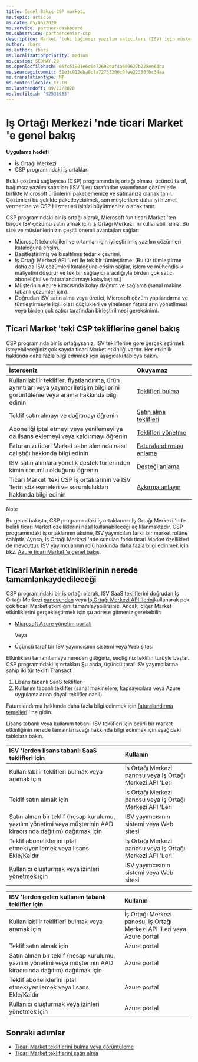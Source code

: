 ```yaml
---
title: Genel Bakış-CSP marketi
ms.topic: article
ms.date: 05/05/2020
ms.service: partner-dashboard
ms.subservice: partnercenter-csp
description: Market 'teki bağımsız yazılım satıcıları (ISV) için müşteri aboneliklerini, hizmet olarak yazılım (SaaS) tekliflerini satma hakkında bilgi edinin.
author: rbars
ms.author: rbars
ms.localizationpriority: medium
ms.custom: SEOMAY.20
ms.openlocfilehash: 66fc51901e6c6e72698eaf4a669627b228ee63ba
ms.sourcegitcommit: 51e3c912eba8cfa72733206c0fee22386fbc34aa
ms.translationtype: MT
ms.contentlocale: tr-TR
ms.lasthandoff: 09/22/2020
ms.locfileid: "92531655"
---
```

# <a name="overview-of-the-commercial-marketplace-in-partner-center"></a>Iş Ortağı Merkezi 'nde ticari Market 'e genel bakış

**Uygulama hedefi**

- İş Ortağı Merkezi
- CSP programındaki iş ortakları

Bulut çözümü sağlayıcısı (CSP) programında iş ortağı olması, üçüncü taraf, bağımsız yazılım satıcıları (ISV 'Ler) tarafından yayımlanan çözümlerle birlikte Microsoft ürünlerini paketlemenize ve satmanıza olanak tanır. Çözümleri bu şekilde paketleyebilmek, son müşterilere daha iyi hizmet vermenize ve CSP Hizmetleri işinizi büyütmenize olanak tanır.

CSP programındaki bir iş ortağı olarak, Microsoft 'un ticari Market 'ten birçok ISV çözümü satın almak için Iş Ortağı Merkezi 'ni kullanabilirsiniz. Bu size ve müşterilerinizin çeşitli önemli avantajları sağlar:

- Microsoft teknolojileri ve ortamları için iyileştirilmiş yazılım çözümleri kataloğuna erişim.
- Basitleştirilmiş ve kısaltılmış tedarik çevrimi.
- Iş Ortağı Merkezi API 'Leri ile tek bir tümleştirme. (Bu tür tümleştirme daha da ISV çözümleri kataloğuna erişim sağlar, işlem ve mühendislik maliyetini düşürür ve tek bir sağlayıcı aracılığıyla birden çok satıcı aboneliğini ve faturalandırmayı kolaylaştırır.)
- Müşterinin Azure kiracısında kolay dağıtım ve sağlama (sanal makine tabanlı çözümler için).
- Doğrudan ISV satın alma veya üretici, Microsoft çözüm yapılandırma ve tümleştirmeyle ilgili olası güçlükleri ve yinelenen faturaların yönetilmesi veya birden çok satıcı tarafından birleştirilmesi gereksinimi.

## <a name="overview-of-csp-offers-in-the-commercial-marketplace"></a>Ticari Market 'teki CSP tekliflerine genel bakış

CSP programında bir iş ortağıysanız, ISV tekliflerine göre gerçekleştirmek isteyebileceğiniz çok sayıda ticari Market etkinliği vardır. Her etkinlik hakkında daha fazla bilgi edinmek için aşağıdaki tabloya bakın.

|**İsterseniz**  |**Okuyamaz**   |
|:------------------------------------|:------------------|
|Kullanılabilir teklifler, fiyatlandırma, ürün ayrıntıları veya yayımcı iletişim bilgilerini görüntüleme veya arama hakkında bilgi edinin | [Teklifleri bulma](csp-commercial-marketplace-discover.md) | 
|Teklif satın almayı ve dağıtmayı öğrenin   | [Satın alma teklifleri](csp-commercial-marketplace-purchase.md)   | 
|Aboneliği iptal etmeyi veya yenilemeyi ya da lisans eklemeyi veya kaldırmayı öğrenin  | [Teklifleri yönetme](csp-commercial-marketplace-manage.md) |
|Faturanızı ticari Market satın alımında nasıl çalıştığı hakkında bilgi edinin | [Faturalandırmayı anlama](csp-commercial-marketplace-billing.md) |
|ISV satın alımlara yönelik destek türlerinden kimin sorumlu olduğunu öğrenin | [Desteği anlama](csp-commercial-marketplace-support.md) |
|Ticari Market 'teki CSP iş ortaklarının ve ISV 'lerin sözleşmeleri ve sorumlulukları hakkında bilgi edinin | [Aykırma anlayın](csp-commercial-marketplace-contracting.md) |

> [!NOTE]
> Bu genel bakışta, CSP programındaki iş ortaklarının Iş Ortağı Merkezi 'nde belirli ticari Market özelliklerini nasıl kullanabileceği açıklanmaktadır. CSP programındaki iş ortaklarının aksine, ISV yayımcıları farklı bir market rolüne sahiptir. Ayrıca, Iş Ortağı Merkezi 'nde sunulan farklı ticari Market özellikleri de mevcuttur. ISV yayımcılarının rolü hakkında daha fazla bilgi edinmek için bkz. [Azure ticari Market 'e genel bakış](/azure/marketplace/partner-center-portal/commercial-marketplace-overview).

## <a name="where-to-complete-commercial-marketplace-activities"></a>Ticari Market etkinliklerinin nerede tamamlankaydedileceği

CSP programındaki bir iş ortağı olarak, ISV SaaS tekliflerini doğrudan Iş Ortağı Merkezi [panosundan](https://partner.microsoft.com/dashboard) veya [Iş Ortağı Merkezi API 'lerini](/partner-center/develop/)kullanarak pek çok ticari Market etkinliğini tamamlayabilirsiniz. Ancak, diğer Market etkinliklerini gerçekleştirmek için şu adrese gitmeniz gerekebilir:

- [Microsoft Azure yönetim portalı](https://portal.azure.com/)

    Veya

- Üçüncü taraf bir ISV yayımcısının sistemi veya Web sitesi

Etkinlikleri tamamlamaya nereden gittiğiniz, seçtiğiniz teklifin türüyle başlar. CSP programındaki iş ortakları Şu anda, üçüncü taraf ISV yayımcılarına sahip iki tür teklifi Transact:

1. Lisans tabanlı SaaS teklifleri  
2. Kullanım tabanlı teklifler (sanal makinelere, kapsayıcılara veya Azure uygulamalarına dayalı teklifler dahil)

Faturalandırma hakkında daha fazla bilgi edinmek için [faturalandırma temelleri](billing-basics.md) ' ne gidin.  

Lisans tabanlı veya kullanım tabanlı ISV teklifleri için belirli bir market etkinliğinin nerede tamamlanacağı hakkında bilgi edinmek için aşağıdaki tablolara bakın.

|**ISV 'lerden lisans tabanlı SaaS teklifleri için**  |**Kullanın**  |
|:------------------------------------|:------------------|
|Kullanılabilir teklifleri bulmak veya aramak için  | İş Ortağı Merkezi panosu veya Iş Ortağı Merkezi API 'Leri  |
|Teklif satın almak için  | İş Ortağı Merkezi panosu veya Iş Ortağı Merkezi API 'Leri  |
|Satın alınan bir teklif (hesap kurulumu, yazılım yönetimi veya müşterinin AAD kiracısında dağıtım) dağıtmak için  | ISV yayımcısının sistemi veya Web sitesi  |
|Teklif aboneliklerini iptal etmek/yenilemek veya lisans Ekle/Kaldır | İş Ortağı Merkezi panosu veya Iş Ortağı Merkezi API 'Leri  |
|Kullanıcı oluşturmak veya izinleri yönetmek için  | ISV yayımcısının sistemi veya Web sitesi  |

|**ISV 'lerden gelen kullanım tabanlı teklifler için**  |**Kullanın**  |
|:------------------------------------|:------------------|
|Kullanılabilir teklifleri bulmak veya aramak için  | İş Ortağı Merkezi panosu, Iş Ortağı Merkezi API 'Leri veya Azure portal  |
|Teklif satın almak için  | Azure portal  |
|Satın alınan bir teklif (hesap kurulumu, yazılım yönetimi veya müşterinin AAD kiracısında dağıtım) dağıtmak için  | Azure portal  |
|Teklif aboneliklerini iptal etmek/yenilemek veya lisans Ekle/Kaldır | Azure portal  |
|Kullanıcı oluşturmak veya izinleri yönetmek için  | Azure portal  |

## <a name="next-steps"></a>Sonraki adımlar

- [Ticari Market tekliflerini bulma veya görüntüleme](csp-commercial-marketplace-discover.md)
- [Ticari Market tekliflerini satın alma](csp-commercial-marketplace-purchase.md)